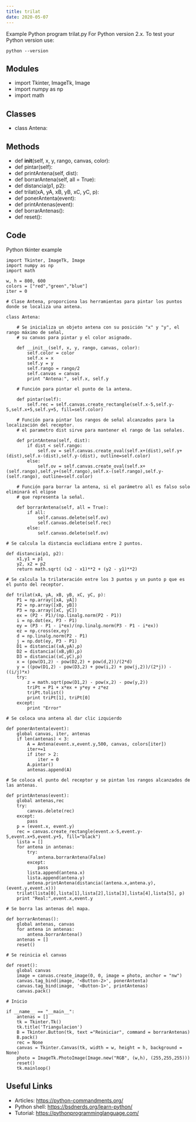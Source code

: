 ```yaml
---
title: trilat
date: 2020-05-07
---
```

Example Python program trilat.py
For Python version 2.x.
To test your Python version use:

    python --version

## Modules

* import Tkinter, ImageTk, Image
* import numpy as np
* import math

## Classes

* class Antena:

## Methods

* def __init__(self, x, y, rango, canvas, color):
* def pintar(self):
* def printAntena(self, dist):
* def borrarAntena(self, all = True):
* def distancia(p1, p2):
* def trilat(xA, yA, xB, yB, xC, yC, p):
* def ponerAntenta(event):
* def printAntenas(event):
* def borrarAntenas():
* def reset():

## Code

Python tkinter example

    import Tkinter, ImageTk, Image
    import numpy as np
    import math
    
    w, h = 800, 600
    colors = ["red","green","blue"]
    iter = 0
    
    # Clase Antena, proporciona las herramientas para pintar los puntos donde se localiza una antena.
    
    class Antena:
        
        # Se inicializa un objeto antena con su posición "x" y "y", el rango máximo de señal,
        # su canvas para pintar y el color asignado.
        
        def __init__(self, x, y, rango, canvas, color):
            self.color = color
            self.x = x
            self.y = y
            self.rango = rango/2
            self.canvas = canvas
            print "Antena:", self.x, self.y
    
        # Función para pintar el punto de la antena.
        
        def pintar(self):
            self.rec = self.canvas.create_rectangle(self.x-5,self.y-5,self.x+5,self.y+5, fill=self.color)
        
        # Función para pintar los rangos de señal alcanzados para la localización del receptor.
        # el parametro dist sirve para mantener el rango de las señales.
        
        def printAntena(self, dist):
            if dist < self.rango:
                self.ov = self.canvas.create_oval(self.x+(dist),self.y+(dist),self.x-(dist),self.y-(dist), outline=self.color)
            else:
                self.ov = self.canvas.create_oval(self.x+(self.rango),self.y+(self.rango),self.x-(self.rango),self.y-(self.rango), outline=self.color)
        
        # Función para borrar la antena, si el parámetro all es falso solo eliminará el elipse
        # que representa la señal.
    
        def borrarAntena(self, all = True):
            if all:
                self.canvas.delete(self.ov)
                self.canvas.delete(self.rec)
            else:
                self.canvas.delete(self.ov)
    
    # Se calcula la distancia euclidiana entre 2 puntos.
    
    def distancia(p1, p2):
        x1,y1 = p1
        y2, x2 = p2
        return math.sqrt( (x2 - x1)**2 + (y2 - y1)**2)
    
    # Se calcula la trilateración entre los 3 puntos y un punto p que es el punto del receptor.
    
    def trilat(xA, yA, xB, yB, xC, yC, p):
        P1 = np.array([xA, yA])
        P2 = np.array([xB, yB])
        P3 = np.array([xC, yC])
        ex = (P2 - P1)/(np.linalg.norm(P2 - P1))
        i = np.dot(ex, P3 - P1)
        ey = (P3 - P1 - i*ex)/(np.linalg.norm(P3 - P1 - i*ex))
        ez = np.cross(ex,ey)
        d = np.linalg.norm(P2 - P1)
        j = np.dot(ey, P3 - P1)
        D1 = distancia((xA,yA),p)
        D2 = distancia((xB,yB),p)
        D3 = distancia((xC,yC),p)
        x = (pow(D1,2) - pow(D2,2) + pow(d,2))/(2*d)
        y = ((pow(D1,2) - pow(D3,2) + pow(i,2) + pow(j,2))/(2*j)) - ((i/j)*x)
        try:
            z = math.sqrt(pow(D1,2) - pow(x,2) - pow(y,2))
            triPt = P1 + x*ex + y*ey + z*ez
            triPt.tolist()
            print triPt[1], triPt[0]
        except:
            print "Error"
    
    # Se coloca una antena al dar clic izquierdo
    
    def ponerAntenta(event):
        global canvas, iter, antenas
        if len(antenas) < 3:
            A = Antena(event.x,event.y,500, canvas, colors[iter])
            iter+=1
            if iter > 2:
                iter = 0
            A.pintar()
            antenas.append(A)
    
    # Se coloca el punto del receptor y se pintan los rangos alcanzados de las antenas.
    
    def printAntenas(event):
        global antenas,rec
        try:
            canvas.delete(rec)
        except:
            pass
        p = (event.x, event.y)
        rec = canvas.create_rectangle(event.x-5,event.y-5,event.x+5,event.y+5, fill="black")
        lista = []
        for antena in antenas:
            try:
                antena.borrarAntena(False)
            except:
                pass
            lista.append(antena.x)
            lista.append(antena.y)
            antena.printAntena(distancia((antena.x,antena.y),(event.y,event.x)))
        trilat(lista[0],lista[1],lista[2],lista[3],lista[4],lista[5], p)
        print "Real:",event.x,event.y
    
    # Se borra las antenas del mapa.
    
    def borrarAntenas():
        global antenas, canvas
        for antena in antenas:
            antena.borrarAntena()
        antenas = []
        reset()
    
    # Se reinicia el canvas
    
    def reset():
        global canvas
        image = canvas.create_image(0, 0, image = photo, anchor = "nw")
        canvas.tag_bind(image, '<Button-2>', ponerAntenta)
        canvas.tag_bind(image, '<Button-1>', printAntenas)
        canvas.pack()
    
    # Inicio
    
    if __name__ == "__main__":
        antenas = []
        tk = Tkinter.Tk()
        tk.title('Triangulacion')
        B = Tkinter.Button(tk, text ="Reiniciar", command = borrarAntenas)
        B.pack()
        rec = None
        canvas = Tkinter.Canvas(tk, width = w, height = h, background = None)
        photo = ImageTk.PhotoImage(Image.new("RGB", (w,h), (255,255,255)))
        reset()
        tk.mainloop()

## Useful Links

- Articles: https://python-commandments.org/
- Python shell: https://bsdnerds.org/learn-python/
- Tutorial: https://pythonprogramminglanguage.com/
